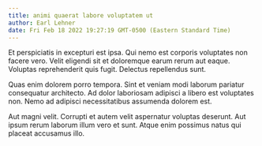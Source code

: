 ```yaml
---
title: animi quaerat labore voluptatem ut
author: Earl Lehner
date: Fri Feb 18 2022 19:27:19 GMT-0500 (Eastern Standard Time)
---
```

Et perspiciatis in excepturi est ipsa. Qui nemo est corporis voluptates non facere vero. Velit eligendi sit et doloremque earum rerum aut eaque. Voluptas reprehenderit quis fugit. Delectus repellendus sunt.

 Quas enim dolorem porro tempora. Sint et veniam modi laborum pariatur consequatur architecto. Ad dolor laboriosam adipisci a libero est voluptates non. Nemo ad adipisci necessitatibus assumenda dolorem est.

 Aut magni velit. Corrupti et autem velit aspernatur voluptas deserunt. Aut ipsum rerum laborum illum vero et sunt. Atque enim possimus natus qui placeat accusamus illo.